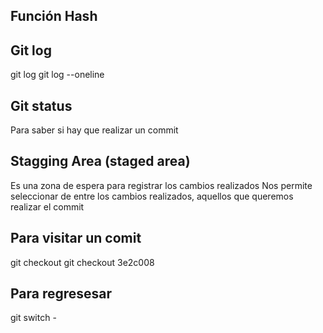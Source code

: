 ## Función Hash

## Git log
git log
git log --oneline

## Git status
Para saber si hay que realizar un commit

## Stagging Area (staged area)
Es una zona de espera para registrar los cambios realizados
Nos permite seleccionar de entre los cambios realizados, aquellos que queremos realizar el commit


## Para visitar un comit
git checkout <id sha1>
git checkout 3e2c008


## Para regresesar
git switch -